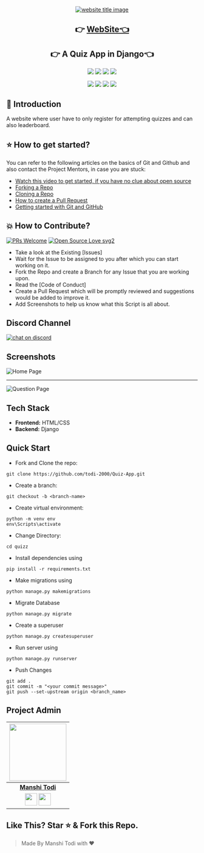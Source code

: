 
﻿<p align="center">
  <a href="ec2-3-140-189-226.us-east-2.compute.amazonaws.com"><img src="https://capsule-render.vercel.app/api?type=rect&color=009ACD&height=100&section=header&text=QuizApps&fontSize=60%&fontColor=ffffff" alt="website title image"></a>
  <h2 align="center">👉 <a href="ec2-3-140-189-226.us-east-2.compute.amazonaws.com" >WebSite👈</a></h2>
  <h2 align="center">👉 A Quiz App in Django👈</h2>
</p>


<p align="center">
<img src="https://img.shields.io/badge/language-HTML-blue?style=for-the-badge">
<img src="https://img.shields.io/badge/language-CSS-blue?style=for-the-badge">
<img src="https://img.shields.io/badge/language-BootStrap-blue?style=for-the-badge">
<img src="https://img.shields.io/badge/language-Django-blue?style=for-the-badge">  
 </p>
 
 <p align="center">
<img src="https://img.shields.io/github/stars/todi-2000/Quiz-App?style=for-the-badge" >
<img src="https://img.shields.io/github/forks/todi-2000/Quiz-App?style=for-the-badge" >  
<img src="https://img.shields.io/github/issues-raw/todi-2000/Quiz-App?style=for-the-badge" >
<img src="https://img.shields.io/github/issues-pr-closed-raw/todi-2000/Quiz-App?style=for-the-badge" >
</p>

## 📌 Introduction

A website where user have to only register for attempting quizzes and can also leaderboard.

## ⭐ How to get started?

You can refer to the following articles on the basics of Git and Github and also contact the Project Mentors, in case you are stuck:

- [Watch this video to get started, if you have no clue about open source](https://youtu.be/SL5KKdmvJ1U)
- [Forking a Repo](https://help.github.com/en/github/getting-started-with-github/fork-a-repo)
- [Cloning a Repo](https://help.github.com/en/desktop/contributing-to-projects/creating-a-pull-request)
- [How to create a Pull Request](https://opensource.com/article/19/7/create-pull-request-github)
- [Getting started with Git and GitHub](https://towardsdatascience.com/getting-started-with-git-and-github-6fcd0f2d4ac6)

## 💥 How to Contribute?

[![PRs Welcome](https://img.shields.io/badge/PRs-welcome-brightgreen.svg?style=flat-square)](http://makeapullrequest.com)
[![Open Source Love svg2](https://badges.frapsoft.com/os/v2/open-source.svg?v=103)](https://github.com/ellerbrock/open-source-badges/)

- Take a look at the Existing [Issues]
- Wait for the Issue to be assigned to you after which you can start working on it.
- Fork the Repo and create a Branch for any Issue that you are working upon.
- Read the [Code of Conduct]
- Create a Pull Request which will be promptly reviewed and suggestions would be added to improve it.
- Add Screenshots to help us know what this Script is all about.


## Discord Channel
[![chat on discord](https://img.shields.io/badge/chat-on%20discord-brightgreen)](https://discord.gg/pVjcyPtwGx)

## Screenshots

![Home Page](./quizz/static/question/images/quiz-home.png)

---

![Question Page](./quizz/static/question/images/quiz-question.png)

## Tech Stack

- **Frontend:** HTML/CSS
- **Backend:** Django

## Quick Start

- Fork and Clone the repo:

```
git clone https://github.com/todi-2000/Quiz-App.git
```

- Create a branch:

```
git checkout -b <branch-name>
```

- Create virtual environment:

```
python -m venv env
env\Scripts\activate
```

- Change Directory:

```
cd quizz
```

- Install dependencies using

```
pip install -r requirements.txt
```

- Make migrations using

```
python manage.py makemigrations
```

- Migrate Database

```
python manage.py migrate
```

- Create a superuser

```
python manage.py createsuperuser
```

- Run server using

```
python manage.py runserver
```

- Push Changes

```
git add .
git commit -m "<your commit message>"
git push --set-upstream origin <branch_name>
```

## Project Admin

|                                                                                                                            <a href="https://github.com/todi-2000"><img src="https://user-images.githubusercontent.com/47568904/100538378-6d29d880-3255-11eb-809a-9e47c363fc51.jpeg" width=150px height=150px /></a>                                                                                                                            |
| :--------------------------------------------------------------------------------------------------------------------------------------------------------------------------------------------------------------------------------------------------------------------------------------------------------------------------------------------------------------------------------------------------------------------------------------------: |
|                                                                                                                                                                                     **[Manshi Todi](https://www.linkedin.com/in/manshi-todi-a017a2178/)**                                                                                                                                                                                      |
| <a href="https://twitter.com/manshitodi"><img src="https://openvisualfx.com/wp-content/uploads/2019/10/pnglot.com-twitter-bird-logo-png-139932.png" width="32px" height="32px"></a> <a href="https://www.linkedin.com/in/manshi-todi-a017a2178/"><img src="https://mpng.subpng.com/20180324/vhe/kisspng-linkedin-computer-icons-logo-social-networking-ser-facebook-5ab6ebfe5f5397.2333748215219374063905.jpg" width="32px" height="32px"></a> |

## Like This? Star ⭐ & Fork this Repo.

> Made By Manshi Todi with ❤️

